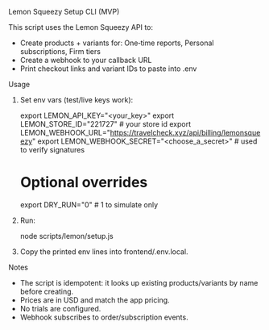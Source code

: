 Lemon Squeezy Setup CLI (MVP)

This script uses the Lemon Squeezy API to:
- Create products + variants for: One‑time reports, Personal subscriptions, Firm tiers
- Create a webhook to your callback URL
- Print checkout links and variant IDs to paste into .env

Usage

1) Set env vars (test/live keys work):

   export LEMON_API_KEY="<your_key>"
   export LEMON_STORE_ID="221727"                        # your store id
   export LEMON_WEBHOOK_URL="https://travelcheck.xyz/api/billing/lemonsqueezy"
   export LEMON_WEBHOOK_SECRET="<choose_a_secret>"        # used to verify signatures
   
   # Optional overrides
   export DRY_RUN="0"                                     # 1 to simulate only

2) Run:

   node scripts/lemon/setup.js

3) Copy the printed env lines into frontend/.env.local.

Notes
- The script is idempotent: it looks up existing products/variants by name before creating.
- Prices are in USD and match the app pricing.
- No trials are configured.
- Webhook subscribes to order/subscription events.

